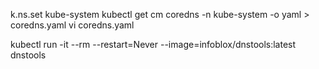 k.ns.set kube-system
kubectl get cm coredns -n kube-system -o yaml > coredns.yaml
vi coredns.yaml

kubectl run -it --rm --restart=Never --image=infoblox/dnstools:latest dnstools

